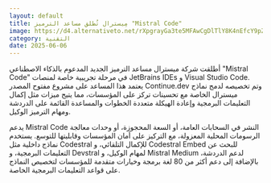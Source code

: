 ```yaml
---
layout: default
title: مِيسترال تُطلق مساعد الترميز "Mistral Code"
image: https://d4.alternativeto.net/rXpgrayGa3te5MFAwCgDlTlY8K4nEfcY9pZ_4UwhREU/rs:fill:1520:760:0/g:ce:0:0/YWJzOi8vZGlzdC9jb250ZW50LzE3NDkxNTMwMTAyNTEucG5n.png
category: التقنية
date: 2025-06-06
---
```


أطلقت شركة ميسترال مساعد الترميز الجديد المدعوم بالذكاء الاصطناعي "Mistral Code" في مرحلة تجريبية خاصة لمنصات JetBrains IDEs و Visual Studio Code. يعتمد هذا المساعد على مشروع مفتوح المصدر Continue.dev وتم تخصيصه لدمج نماذج ميسترال الخاصة مع تحسينات تركز على المؤسسات، مما يتيح ميزات مثل إكمال التعليمات البرمجية وإعادة الهيكلة متعددة الخطوات والمساعدة القائمة على الدردشة ومهام الترميز الوكيل.

يدعم Mistral Code النشر في السحابات العامة، أو السعة المحجوزة، أو وحدات معالجة الرسومات المحلية المعزولة، مع التركيز على أمان المؤسسات وقابليتها للتوسع. يستخدم نماذج داخلية مثل Codestral للإكمال التلقائي، و Codestral Embed للبحث عن التعليمات البرمجية، و Devstral لمهام الوكيل، و Mistral Medium لدعم الدردشة، بالإضافة إلى دعم أكثر من 80 لغة برمجة وخيارات متقدمة للمؤسسات لتخصيص النماذج على قواعد التعليمات البرمجية الخاصة.

